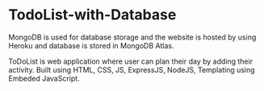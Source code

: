 # TodoList-with-Database
MongoDB is used for database storage and the website is hosted by using Heroku and database is stored in MongoDB Atlas.

ToDoList is web application where user can plan their day by adding their activity.
Built using HTML, CSS, JS, ExpressJS, NodeJS, Templating using Embeded JavaScript.
